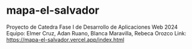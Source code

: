 # mapa-el-salvador
Proyecto de Catedra Fase I de Desarrollo de Aplicaciones Web 2024
Equipo: Elmer Cruz,
        Adan Ruano,
        Blanca Maravilla,
        Rebeca Orozco
Link: https://mapa-el-salvador.vercel.app/index.html
